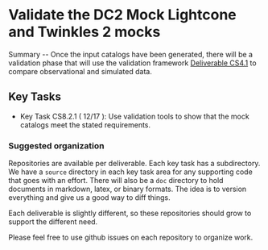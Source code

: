 #  Validate the DC2 Mock Lightcone and Twinkles 2 mocks

Summary -- Once the input catalogs have been generated, there will be a validation phase that will use the
validation framework [Deliverable CS4.1](http://github.com/DarkEnergyScienceCollaboration/CS4.1) to compare observational and simulated data.

## Key Tasks
* Key Task CS8.2.1 ( 12/17 ): Use validation tools to show that the mock catalogs meet the stated requirements.

### Suggested organization
Repositories are available per deliverable.  Each key task has a subdirectory.
We have a `source` directory in each key task area for any supporting
code that goes with an effort.  There will also be a `doc` directory to hold documents in markdown,
latex, or binary formats.  The idea is to version everything and give us a good way to diff things.

Each deliverable is slightly different, so these repositories should grow to support the different need.

Please feel free to use github issues on each repository to organize work.
